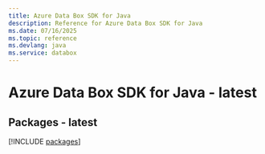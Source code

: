 ```yaml
---
title: Azure Data Box SDK for Java
description: Reference for Azure Data Box SDK for Java
ms.date: 07/16/2025
ms.topic: reference
ms.devlang: java
ms.service: databox
---
```

# Azure Data Box SDK for Java - latest
## Packages - latest
[!INCLUDE [packages](data-box-index.md)]